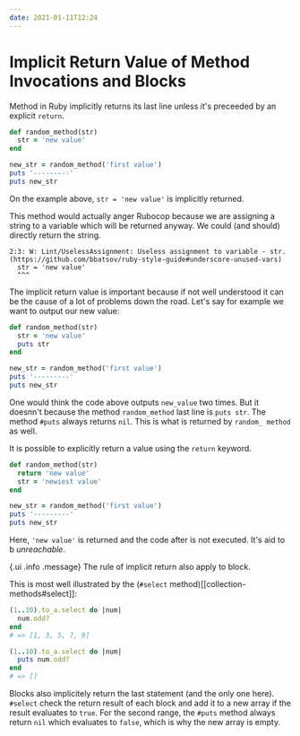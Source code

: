 ```yaml
---
date: 2021-01-11T12:24
---
```


# Implicit Return Value of Method Invocations and Blocks

Method in Ruby implicitly returns its last line unless it's preceeded by an
explicit `return`.

```ruby
def random_method(str)
  str = 'new value'
end

new_str = random_method('first value')
puts '---------'
puts new_str
```

On the example above, `str = 'new value'` is implicitly returned.

This method would actually anger Rubocop because we are assigning a string to a
variable which will be returned anyway. We could (and should) directly return
the string.

```
2:3: W: Lint/UselessAssignment: Useless assignment to variable - str. (https://github.com/bbatsov/ruby-style-guide#underscore-unused-vars)
  str = 'new value'
  ^^^
```

The implicit return value is important because if not well understood it can be
the cause of a lot of problems down the road. Let's say for example we want to
output our new value:

```ruby
def random_method(str)
  str = 'new value'
  puts str
end

new_str = random_method('first value')
puts '---------'
puts new_str
```

One would think the code above outputs `new_value` two times. But it doesnn't
because the method `random_method` last line is `puts str`. The method
`#puts` always returns `nil`. This is what is returned by `random_ method` as well.

It is possible to explicitly return a value using the `return` keyword.


```ruby
def random_method(str)
  return 'new value'
  str = 'newiest value'
end

new_str = random_method('first value')
puts '---------'
puts new_str
```

Here, `'new value'` is returned and the code after is not executed. It's aid to
b _unreachable_.

{.ui .info .message}
The rule of implicit return also apply to block.

This is most well illustrated by the (`#select`
method)[[collection-methods#select]]:

```ruby
(1..10).to_a.select do |num|
  num.odd?
end
# => [1, 3, 5, 7, 9]

(1..10).to_a.select do |num|
  puts num.odd?
end
# => []
```

Blocks also implicitely return the last statement (and the only one here).
`#select` check the return result of each block and add it to a new array if
the result evaluates to `true`. For the second range, the `#puts` method always
return `nil` which evaluates to `false`, which is why the new array is empty.

